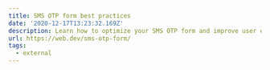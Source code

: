 ```yaml
---
title: SMS OTP form best practices
date: '2020-12-17T13:23:32.169Z'
description: Learn how to optimize your SMS OTP form and improve user experience.
url: https://web.dev/sms-otp-form/
tags:
  - external
---
```


